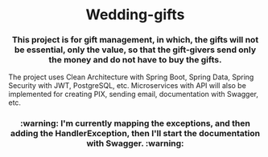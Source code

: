 <h1 align="center">Wedding-gifts</h1>

<h3 align="center">This project is for gift management, in which, the gifts will not be essential, only the value, so that the gift-givers send only the money and do not have to buy the gifts.</h3>

<p>The project uses Clean Architecture with Spring Boot, Spring Data, Spring Security with JWT, PostgreSQL, etc. Microservices with API will also be implemented for creating PIX, sending email, documentation with Swagger, etc.</p>

<h3 align="center"> :warning: I'm currently mapping the exceptions, and then adding the HandlerException, then I'll start the documentation with Swagger. :warning: </h3>
